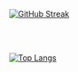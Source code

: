 <a href="https://git.io/streak-stats" class="image-link">
    <img class="responsive-image" src="http://github-readme-streak-stats.herokuapp.com?user=simeonleni&theme=transparent&hide_border=true&card_width=1000" alt="GitHub Streak" />
</a>

<br><br>

[![Top Langs](https://github-readme-stats.vercel.app/api/top-langs/?username=simeonleni&layout=compact&theme=vision-friendly-dark&bg_color=00000000&hide_border=true)](https://github.com/anuraghazra/github-readme-stats)

